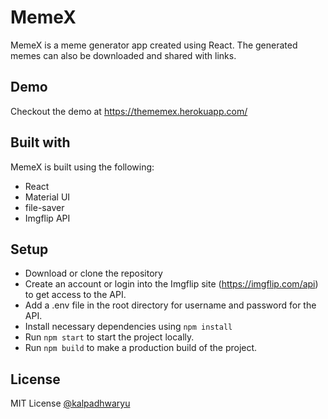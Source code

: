 # MemeX

MemeX is a meme generator app created using React. The generated memes can also be downloaded and shared with links.

## Demo

Checkout the demo at https://thememex.herokuapp.com/

## Built with

MemeX is built using the following:

- React
- Material UI
- file-saver
- Imgflip API

## Setup

- Download or clone the repository
- Create an account or login into the Imgflip site (https://imgflip.com/api) to get access to the API.
- Add a .env file in the root directory for username and password for the API.
- Install necessary dependencies using `npm install`
- Run `npm start` to start the project locally.
- Run `npm build` to make a production build of the project.

## License

MIT License [@kalpadhwaryu](https://github.com/kalpadhwaryu)
